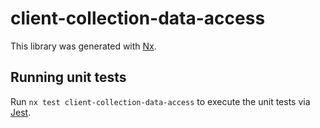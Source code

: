 # client-collection-data-access

This library was generated with [Nx](https://nx.dev).

## Running unit tests

Run `nx test client-collection-data-access` to execute the unit tests via [Jest](https://jestjs.io).
